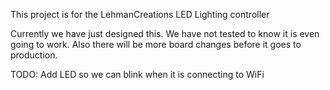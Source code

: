 This project is for the LehmanCreations LED Lighting controller

Currently we have just designed this. We have not tested to know it is even going to work. Also there will be more board changes before it goes to production.


TODO: 
Add LED so we can blink when it is connecting to WiFi